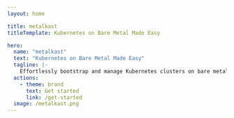 ```yaml
---
layout: home

title: metalkast
titleTemplate: Kubernetes on Bare Metal Made Easy

hero:
  name: "metalkast"
  text: "Kubernetes on Bare Metal Made Easy"
  tagline: |-
    Effortlessly bootstrap and manage Kubernetes clusters on bare metal machines.
  actions:
    - theme: brand
      text: Get started
      link: /get-started
  image: /metalkast.png
---
```

